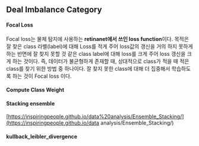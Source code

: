 ## Deal Imbalance Category 



#### Focal Loss

Focal loss는 물체 탐지에 사용하는 **retinanet에서 쓰인 loss function**이다.
목적은 잘 찾은 class 라벨(label)에 대해 Loss를 적게 주어 loss값의 갱신을 거의 하지 못하게 하는 반면에 잘 찾지 못할 것 같은 class label에 대해 loss를 크게 주어 loss 갱신을 크게 하는 것이다. 즉, 데이터가 불균형하게 존재할 때, 상대적으로 class가 적을 때 적은 class를 찾기 위한 방법 중 하나이다. 잘 찾지 못한 class에 대해 더 집중해서 학습하도록 하는 것이 Focal loss 이다.



#### Compute Class Weight



#### Stacking ensemble

[https://inspiringpeople.github.io/data%20analysis/Ensemble_Stacking/](https://inspiringpeople.github.io/data analysis/Ensemble_Stacking/)



#### kullback_leibler_divergence